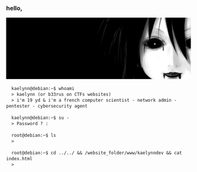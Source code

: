 ### hello,
<img src="background.jpg">

      kaelynn@debian:~$ whoami
      > kaelynn (or b33rus on CTFs websites)
      > i'm 19 yd & i'm a french computer scientist - network admin - pentester - cybersecurity agent
      
      kaelynn@debian:~$ su -
      > Password ? :
      
      root@debian:~$ ls
      >
      
      root@debian:~$ cd ../../ && /website_folder/www/kaelynndev && cat index.html
      >
